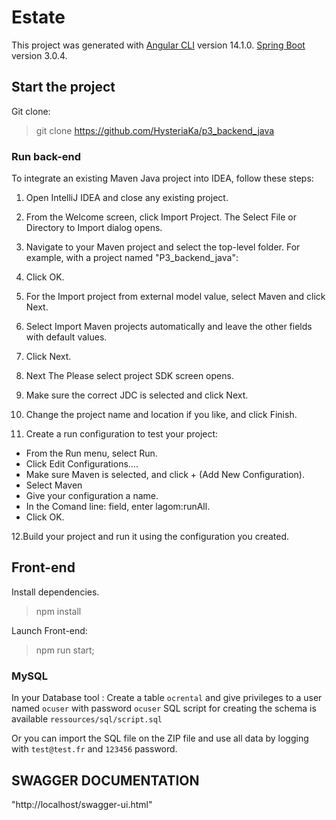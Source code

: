 # Estate

This project was generated with [Angular CLI](https://github.com/angular/angular-cli) version 14.1.0.
[Spring Boot](https://spring.io/projects/spring-boot) version 3.0.4.

## Start the project

Git clone:

> git clone https://github.com/HysteriaKa/p3_backend_java

### Run back-end
To integrate an existing Maven Java project into IDEA, follow these steps:

1. Open IntelliJ IDEA and close any existing project.

2. From the Welcome screen, click Import Project.
The Select File or Directory to Import dialog opens.

3. Navigate to your Maven project and select the top-level folder. For example, with a project named "P3_backend_java":

4. Click OK.
5. For the Import project from external model value, select Maven and click Next.
6. Select Import Maven projects automatically and leave the other fields with default values.
7. Click Next.
8. Next
The Please select project SDK screen opens.
9. Make sure the correct JDC is selected and click Next.
10. Change the project name and location if you like, and click Finish.
11. Create a run configuration to test your project:
- From the Run menu, select Run.
- Click Edit Configurations….
- Make sure Maven is selected, and click + (Add New Configuration).
- Select Maven
- Give your configuration a name.
- In the Comand line: field, enter lagom:runAll.
- Click OK.

12.Build your project and run it using the configuration you created.

## Front-end
Install dependencies. 
> npm install

Launch Front-end:

> npm run start;

### MySQL
In your Database tool :
Create a table `ocrental` and give privileges to a user named `ocuser` with password `ocuser`
SQL script for creating the schema is available `ressources/sql/script.sql`

Or you can import the SQL file on the ZIP file and use all data by logging with 
`test@test.fr` and `123456` password.

## SWAGGER DOCUMENTATION

"http://localhost/swagger-ui.html"
